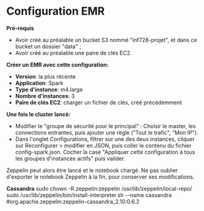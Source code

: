 # Configuration EMR

**Pré-requis**
* Avoir créé au préalable un bucket S3 nommé "inf728-projet", et dans ce bucket un dossier "data" ;
* Avoir créé au préalable une paire de clés EC2.

**Créer un EMR avec cette configuration:**

* **Version**: la plus récente
* **Application**: Spark
* **Type d'instance**: m4.large
* **Nombre d'instances**: 3
* **Paire de clés EC2**: charger un fichier de clés, créé précédemment


**Une fois le cluster lancé:**

* Modifier le "groupe de sécurité pour le principal" : Choisir le master, les connections entrantes, puis ajouter une règle ("Tout le trafic", "Mon IP").
* Dans l'onglet Configurations, filtrer sur une des deux instances, cliquer sur Reconfigurer > modifier en JSON, puis coller le contenu du fichier config-spark.json. Cocher la case "Appliquer cette configuration à tous les groupes d'instances actifs" puis valider. 

Zeppelin peut alors être lancé et le notebook chargé.
Ne pas oublier d'exporter le notebook Zeppelin à la fin, pour conserver ses modifications.



**Cassandra**
sudo chown -R zeppelin:zeppelin /usr/lib/zeppelin/local-repo/
sudo /usr/lib/zeppelin/bin/install-interpreter.sh --name cassandra  #org.apache.zeppelin:zeppelin-cassandra_2.10:0.6.2
